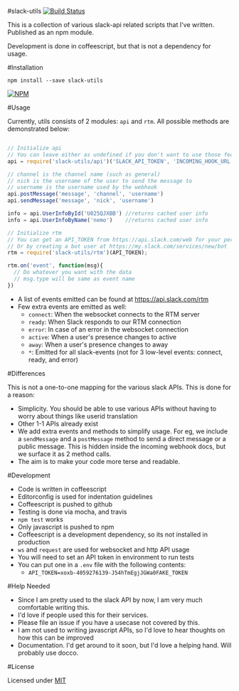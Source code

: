 #slack-utils [![Build Status](https://travis-ci.org/captn3m0/slack-utils.svg?branch=master)](https://travis-ci.org/captn3m0/slack-utils)

This is a collection of various slack-api related scripts that I've written. Published as an npm module.

Development is done in coffeescript, but that is not a dependency for usage.

#Installation

    npm install --save slack-utils

[![NPM](https://nodei.co/npm/slack-utils.png?downloads=true&downloadRank=true&stars=true)](https://nodei.co/npm/slack-utils/)

#Usage

Currently, utils consists of 2 modules: `api` and `rtm`. All possible methods are demonstrated below:

```js

// Initialize api
// You can leave either as undefined if you don't want to use those features
api = require('slack-utils/api')('SLACK_API_TOKEN', 'INCOMING_HOOK_URL')

// channel is the channel name (such as general)
// nick is the username of the user to send the message to
// username is the username used by the webhook
api.postMessage('message', 'channel', 'username')
api.sendMessage('message', 'nick', 'username')

info = api.UserInfoById('U025QJXBB') //returns cached user info
info = api.UserInfoByName('nemo')    //returns cached user info

// Initialize rtm
// You can get an API_TOKEN from https://api.slack.com/web for your personal account
// Or by creating a bot user at https://my.slack.com/services/new/bot
rtm = require('slack-utils/rtm')(API_TOKEN);

rtm.on('event', function(msg){
  // Do whatever you want with the data
  // msg.type will be same as event name
})
```

* A list of events emitted can be found at https://api.slack.com/rtm
* Few extra events are emitted as well:
  * `connect`: When the websocket connects to the RTM server
  * `ready`: When Slack responds to our RTM connection
  * `error`: In case of an error in the websocket connection
  * `active`: When a user's presence changes to active
  * `away`: When a user's presence changes to away
  * `*`: Emitted for all slack-events (not for 3 low-level events: connect, ready, and error)

#Differences

This is not a one-to-one mapping for the various slack APIs. This is done for a reason:

* Simplicity. You should be able to use various APIs without having to worry about things like userid translation
* Other 1-1 APIs already exist
* We add extra events and methods to simplify usage. For eg, we include a `sendMessage` and a `postMessage` method to send a direct message or a public message. This is hidden inside the incoming webhook docs, but we surface it as 2 method calls.
* The aim is to make your code more terse and readable.

#Development

- Code is written in coffeescript
- Editorconfig is used for indentation guidelines
- Coffeescript is pushed to github
- Testing is done via mocha, and travis
- `npm test` works
- Only javascript is pushed to npm
- Coffeescript is a development dependency, so its not installed in production
- `ws` and `request` are used for websocket and http API usage
- You will need to set an API token in environment to run tests
- You can put one in a `.env` file with the following contents:
  + `API_TOKEN=xoxb-4059276139-J54hTmEgjJGWa0FAKE_TOKEN`

#Help Needed

* Since I am pretty used to the slack API by now, I am very much comfortable writing this.
* I'd love if people used this for their services.
* Please file an issue if you have a usecase not covered by this.
* I am not used to writing javascript APIs, so I'd love to hear thoughts on how this can be improved
* Documentation. I'd get around to it soon, but I'd love a helping hand. Will probably use docco.

#License

Licensed under [MIT](http://nemo.mit-license.org/)

